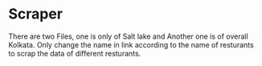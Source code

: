 # Scraper
There are two Files, one is only of Salt lake and Another one is of overall Kolkata.
Only change the name in link according to the name of resturants to scrap the data of different resturants.

